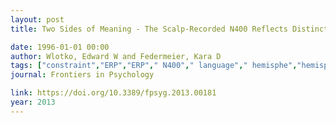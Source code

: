 ```yaml
---
layout: post
title: Two Sides of Meaning - The Scalp-Recorded N400 Reflects Distinct Contributions from the Cerebral Hemispheres

date: 1996-01-01 00:00
author: Wlotko, Edward W and Federmeier, Kara D
tags: ["constraint","ERP","ERP"," N400"," language"," hemisphe","hemispheric asymmetry","hemispheric cooperation","hierarchical linear modeling","language","N400","predictability","sentential"]
journal: Frontiers in Psychology

link: https://doi.org/10.3389/fpsyg.2013.00181
year: 2013
---
```



